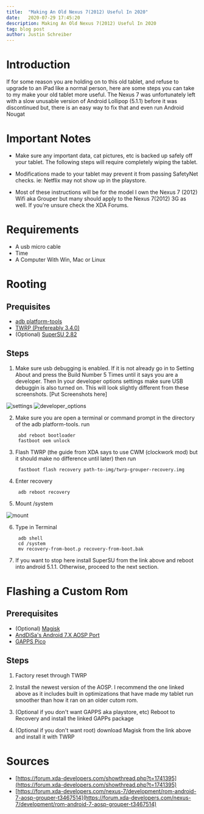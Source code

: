 ```yaml
---
title:  "Making An Old Nexus 7(2012) Useful In 2020"
date:   2020-07-29 17:45:20
description: Making An Old Nexus 7(2012) Useful In 2020
tag: blog post
author: Justin Schreiber
---
```


# Introduction
If for some reason you are holding on to this old tablet, and refuse to upgrade to an iPad like a normal person, here are some steps you can take to my make your old tablet more useful. The Nexus 7 was unfortunately left with a slow unusable version of Android Lollipop (5.1.1) before it was discontinued but, there is an easy way to fix that and even run Android Nougat

# Important Notes 

- Make sure any important data, cat pictures, etc is backed up safely off your tablet. The following steps will require completely wiping the tablet. 

- Modifications made to your tablet may prevent it from passing SafetyNet checks. ie: Netflix may not show up in the playstore.

- Most of these instructions will be for the model I own the Nexus 7 (2012) Wifi aka Grouper but many should apply to the Nexus 7(2012) 3G as well. If you're unsure check the XDA Forums.

# Requirements

- A usb micro cable
- Time
- A Computer With Win, Mac or Linux


# Rooting

## Prequisites
- [adb platform-tools](https://developer.android.com/studio/releases/platform-tools)
- [TWRP (Prefereably 3.4.0)](https://dl.twrp.me/grouper/)
- (Optional) [SuperSU 2.82](https://s3-us-west-2.amazonaws.com/supersu/download/zip/SuperSU-v2.82-201705271822.zip)


## Steps

1. Make sure usb debugging is enabled. If it is not already go in to Setting About and press the Build Number 5 Times until it says you are a developer. Then In your developer options settings make sure USB debuggin is also turned on. This will look slightly different from these screenshots. [Put Screenshots here]

![settings](/blog/assets/old-nexus-7-useful/Screenshot_20200729-190004.png)
![developer_options](/blog/assets/old-nexus-7-useful/Screenshot_20200729-190144.png)

2. Make sure you are open a terminal or command prompt in the directory of the adb platform-tools. run 


        abd reboot bootloader 
        fastboot oem unlock
        

3. Flash TWRP (the guide from XDA says to use CWM (clockwork mod) but it should make no difference until later) then run 

        
        fastboot flash recovery path-to-img/twrp-grouper-recovery.img
        

4. Enter recovery 

    
        adb reboot recovery
    

5. Mount /system

![mount](/blog/assets/old-nexus-7-useful/Screenshot_2020-07-29-19-33-02.png)

6. Type in Terminal 
    
        adb shell
        cd /system
        mv recovery-from-boot.p recovery-from-boot.bak

    

7. If you want to stop here install SuperSU from the link above and reboot into android 5.1.1.
Otherwise, proceed to the next section.





# Flashing a Custom Rom

## Prerequisites 
- (Optional) [Magisk](https://github.com/topjohnwu/Magisk/releases/download/v20.4/Magisk-v20.4.zip)
- [AndDiSa's Android 7.X AOSP Port](https://forum.xda-developers.com/nexus-7/development/rom-android-7-aosp-grouper-t3467514)
- [GAPPS Pico](https://opengapps.org/) 

## Steps

1. Factory reset through TWRP

2. Install the newest version of the AOSP. I recommend the one linked above as it includes built in optimizations that have made my tablet run smoother than how it ran on an older cutom rom.

3. (Optional if you don't want GAPPS aka playstore, etc) Reboot to Recovery and install the linked GAPPs package

4. (Optional if you don't want root) download Magisk from the link above and install it with TWRP

# Sources 

- [https://forum.xda-developers.com/showthread.php?t=1741395](https://forum.xda-developers.com/showthread.php?t=1741395)
- [https://forum.xda-developers.com/nexus-7/development/rom-android-7-aosp-grouper-t3467514](https://forum.xda-developers.com/nexus-7/development/rom-android-7-aosp-grouper-t3467514)